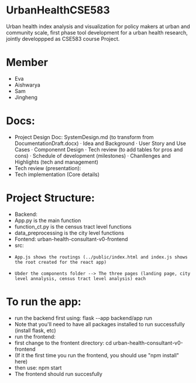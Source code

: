 # UrbanHealthCSE583

Urban health index analysis and visualization for policy makers at urban and community scale, first phase tool development for a urban health research, jointly developpped as CSE583 course Project.

# Member

- Eva
- Aishwarya
- Sam
- Jingheng

# Docs:

- Project Design Doc: SystemDesign.md (to transform from DocumentationDraft.docx)
  · Idea and Background
  · User Story and Use Cases
  · Componennt Design
  · Tech review (to add tables for pros and cons)
  · Schedule of development (milestones)
  · Chanllenges and Highlights (tech and management)
- Tech review (presentation):
- Tech implementation (Core details)


# Project Structure:
- Backend: 
-   App.py is the main function
-   function_ct.py is the census tract level functions
-   data_preprocessing is the city level functions
- Fontend: urban-health-consultant-v0-frontend
-   src: 
-     App.js shows the routings (../public/index.html and index.js shows the root created for the react app)
-     Ubder the components folder --> The three pages (landing page, city level annalysis, census tract level analysis) each

# To run the app:
- run the backend first using: flask --app backend/app run
-   Note that you'll need to have all packages installed to run successfully (install flask, etc)
- run the frontend:
-   first change to the frontent directory: cd urban-health-consultant-v0-frontend
-   (If it the first time you run the frontend, you should use "npm install" here)
-   then use: npm start
-   The frontend should run succesfully
